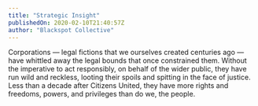 ```yaml
---
title: "Strategic Insight"
publishedOn: 2020-02-10T21:40:57Z
author: "Blackspot Collective"
---
```


Corporations — legal fictions that we ourselves created centuries ago — have whittled away the legal bounds that once constrained them. Without the imperative to act responsibly, on behalf of the wider public, they have run wild and reckless, looting their spoils and spitting in the face of justice. Less than a decade after Citizens United, they have more rights and freedoms, powers, and privileges than do we, the people.

